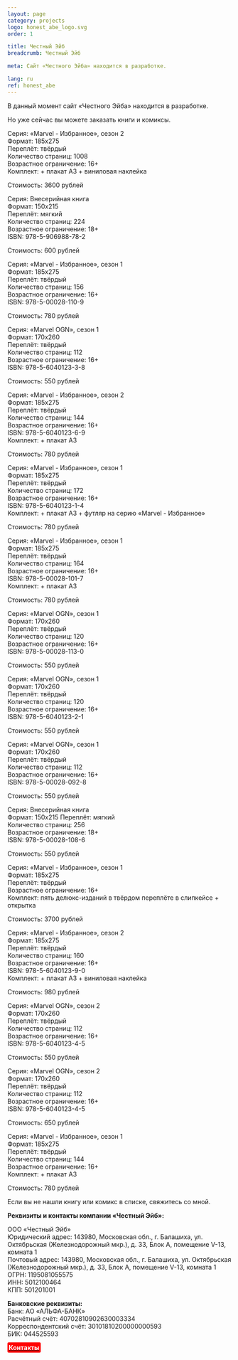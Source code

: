 ```yaml
---
layout: page
category: projects
logo: honest_abe_logo.svg
order: 1

title: Честный Эйб
breadcrumb: Честный Эйб

meta: Сайт «Честного Эйба» находится в разработке.

lang: ru
ref: honest_abe
---
```


В данный момент сайт «Честного Эйба» находится в разработке.

Но уже сейчас вы можете заказать книги и комиксы.

<a data-fancybox="gallery" href="/img/honest_abe/Marvel_75_Лет_Чудес.png"><img src="/img/honest_abe/Marvel_75_Лет_Чудес.png" alt=""></a>  
Серия: «Marvel - Избранное», сезон 2  
Формат: 185х275  
Переплёт: твёрдый  
Количество страниц: 1008  
Возрастное ограничение: 16+  
Комплект: + плакат А3 + виниловая наклейка

Стоимость: 3600 рублей

<a data-fancybox="gallery" href="/img/honest_abe/Диссонанс.png"><img src="/img/honest_abe/Диссонанс.png" alt=""></a>  
Серия: Внесерийная книга  
Формат: 150х215  
Переплёт: мягкий  
Количество страниц: 224  
Возрастное ограничение: 18+  
ISBN: 978-5-906988-78-2

Стоимость: 600 рублей

<a data-fancybox="gallery" href="/img/honest_abe/Доктор_Стрэндж_В_Ад_и_Обратно.png"><img src="/img/honest_abe/Доктор_Стрэндж_В_Ад_и_Обратно.png" alt=""></a>  
Серия: «Marvel - Избранное», сезон 1  
Формат: 185х275  
Переплёт: твёрдый  
Количество страниц: 156  
Возрастное ограничение: 16+  
ISBN: 978-5-00028-110-9

Стоимость: 780 рублей

<a data-fancybox="gallery" href="/img/honest_abe/Дэдпул_Кровная_Вражда.png"><img src="/img/honest_abe/Дэдпул_Кровная_Вражда.png" alt=""></a>  
Серия: «Marvel OGN», сезон 1  
Формат: 170х260  
Переплёт: твёрдый  
Количество страниц: 112  
Возрастное ограничение: 16+  
ISBN: 978-5-6040123-3-8

Стоимость: 550 рублей

<a data-fancybox="gallery" href="/img/honest_abe/Железный_Человек_Неизбежное.png"><img src="/img/honest_abe/Железный_Человек_Неизбежное.png" alt=""></a>  
Серия: «Marvel - Избранное», сезон 2  
Формат: 185х275  
Переплёт: твёрдый  
Количество страниц: 144  
Возрастное ограничение: 16+  
ISBN: 978-5-6040123-6-9  
Комплект: + плакат А3

Стоимость: 780 рублей

<a data-fancybox="gallery" href="/img/honest_abe/Жизнь_и_Смерть_Серебряного_Сёрфера_(КОЛЛЕКЦИОННЫЙ_СЛИПКЕЙС_В_ПОДАРОК).png"><img src="/img/honest_abe/Жизнь_и_Смерть_Серебряного_Сёрфера_(КОЛЛЕКЦИОННЫЙ_СЛИПКЕЙС_В_ПОДАРОК).png" alt=""></a>  
Серия: «Marvel - Избранное», сезон 1  
Формат: 185х275  
Переплёт: твёрдый  
Количество страниц: 172  
Возрастное ограничение: 16+  
ISBN: 978-5-6040123-1-4  
Комплект: + плакат А3 + футляр на серию «Marvel - Избранное»

Стоимость: 780 рублей

<a data-fancybox="gallery" href="/img/honest_abe/Легенды.png"><img src="/img/honest_abe/Легенды.png" alt=""></a>  
Серия: «Marvel - Избранное», сезон 1  
Формат: 185х275  
Переплёт: твёрдый  
Количество страниц: 164  
Возрастное ограничение: 16+  
ISBN: 978-5-00028-101-7  
Комплект: + плакат А3

Стоимость: 780 рублей

<a data-fancybox="gallery" href="/img/honest_abe/Люди_Икс_Конец_Человечества.png"><img src="/img/honest_abe/Люди_Икс_Конец_Человечества.png" alt=""></a>  
Серия: «Marvel OGN», сезон 1  
Формат: 170х260  
Переплёт: твёрдый  
Количество страниц: 120  
Возрастное ограничение: 16+  
ISBN: 978-5-00028-113-0

Стоимость: 550 рублей

<a data-fancybox="gallery" href="/img/honest_abe/Мстители_Нескончаемая_Война.png"><img src="/img/honest_abe/Мстители_Нескончаемая_Война.png" alt=""></a>  
Серия: «Marvel OGN», сезон 1  
Формат: 170х260  
Переплёт: твёрдый  
Количество страниц: 120  
Возрастное ограничение: 16+  
ISBN: 978-5-6040123-2-1

Стоимость: 550 рублей

<a data-fancybox="gallery" href="/img/honest_abe/Мстители_Ярость_Альтрона.png"><img src="/img/honest_abe/Мстители_Ярость_Альтрона.png" alt=""></a>  
Серия: «Marvel OGN», сезон 1  
Формат: 170х260   
Переплёт: твёрдый  
Количество страниц: 112  
Возрастное ограничение: 16+  
ISBN: 978-5-00028-092-8

Стоимость: 550 рублей

<a data-fancybox="gallery" href="/img/honest_abe/Параллельные_Комиксы.png"><img src="/img/honest_abe/Параллельные_Комиксы.png" alt=""></a>  
Серия: Внесерийная книга  
Формат: 150х215
Переплёт: мягкий  
Количество страниц: 256  
Возрастное ограничение: 18+  
ISBN: 978-5-00028-108-6

Стоимость: 550 рублей

<a data-fancybox="gallery" href="/img/honest_abe/Полный_набор_Marvel_Избранное_в_коллекционном_слипкейсе.png"><img src="/img/honest_abe/Полный_набор_Marvel_Избранное_в_коллекционном_слипкейсе.png" alt=""></a>  
Серия: «Marvel - Избранное», сезон 1  
Формат: 185х275  
Переплёт: твёрдый  
Возрастное ограничение: 16+  
Комплект: пять делюкс-изданий в твёрдом переплёте в слипкейсе + открытка

Стоимость: 3700 рублей

<a data-fancybox="gallery" href="/img/honest_abe/Сорвиголова_Страх.png"><img src="/img/honest_abe/Сорвиголова_Страх.png" alt=""></a>  
Серия: «Marvel - Избранное», сезон 2  
Формат: 185х275  
Переплёт: твёрдый  
Количество страниц: 160  
Возрастное ограничение: 16+  
ISBN: 978-5-6040123-9-0  
Комплект: + плакат А3 + виниловая наклейка

Стоимость: 980 рублей

<a data-fancybox="gallery" href="/img/honest_abe/Танос_Откровение_Бесконечности.png"><img src="/img/honest_abe/Танос_Откровение_Бесконечности.png" alt=""></a>  
Серия: «Marvel OGN», сезон 2  
Формат: 170х260  
Переплёт: твёрдый  
Количество страниц: 112  
Возрастное ограничение: 16+  
ISBN: 978-5-6040123-4-5

Стоимость: 550 рублей

<a data-fancybox="gallery" href="/img/honest_abe/Танос_Откровение_Бесконечности_Лимитированное_Издание.png"><img src="/img/honest_abe/Танос_Откровение_Бесконечности_Лимитированное_Издание.png" alt=""></a>  
Серия: «Marvel OGN», сезон 2  
Формат: 170х260  
Переплёт: твёрдый  
Количество страниц: 112  
Возрастное ограничение: 16+  
ISBN: 978-5-6040123-4-5

Стоимость: 650 рублей

<a data-fancybox="gallery" href="/img/honest_abe/Тор_и_Локи_Заклятые_Братья.png"><img src="/img/honest_abe/Тор_и_Локи_Заклятые_Братья.png" alt=""></a>  
Серия: «Marvel - Избранное», сезон 1  
Формат: 185х275  
Переплёт: твёрдый  
Количество страниц: 144  
Возрастное ограничение: 16+  
Комплект: + плакат А3

Стоимость: 780 рублей

Если вы не нашли книгу или комикс в списке, свяжитесь со мной.

**Реквизиты и контакты компании «Честный Эйб»:**

ООО «Честный Эйб»  
Юридический адрес: 143980, Московская обл., г. Балашиха, ул. Октябрьская (Железнодорожный мкр.), д. 33, Блок А, помещение V-13, комната 1  
Почтовый адрес: 143980, Московская обл., г. Балашиха, ул. Октябрьская (Железнодорожный мкр.), д. 33, Блок А, помещение V-13, комната 1  
ОГРН: 1195081055575  
ИНН: 5012100464  
КПП: 501201001

**Банковские реквизиты:**  
Банк: АО «АЛЬФА-БАНК»  
Расчётный счёт: 40702810902630003334  
Корреспондентский счёт: 30101810200000000593  
БИК: 044525593

**<a href="https://lincolnvirus.com/ru/contacts/" target="_blank"><span style="background-color:#ff0000; color:white; padding:3px; border-radius: 3px">Контакты</span></a>**

<a data-fancybox="gallery" href="/img/programming/Lincoln.png"><img src="/img/programming/Lincoln.png" alt=""></a>
